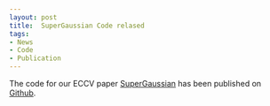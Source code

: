 ```yaml
---
layout: post
title:  SuperGaussian Code relased
tags:
- News
- Code
- Publication
---
```

The code for our ECCV paper [SuperGaussian](https://supergaussian.github.io) has been published on [Github](https://github.com/adobe-research/SuperGaussian).
